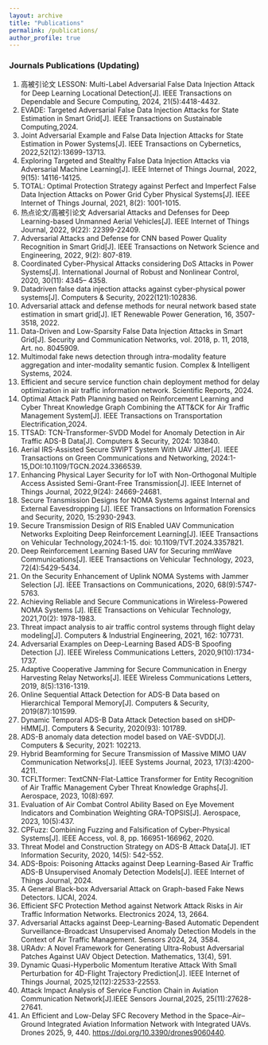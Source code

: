```yaml
---
layout: archive
title: "Publications"
permalink: /publications/
author_profile: true
---
```




### Journals Publications  (Updating)

1. 高被引论文 LESSON: Multi-Label Adversarial False Data Injection Attack for Deep Learning Locational Detection[J]. IEEE Transactions on Dependable and Secure Computing, 2024, 21(5):4418-4432.
2. EVADE: Targeted Adversarial False Data Injection Attacks for State Estimation in Smart Grid[J]. IEEE Transactions on Sustainable Computing,2024.
3. Joint Adversarial Example and False Data Injection Attacks for State Estimation in Power Systems[J]. IEEE Transactions on Cybernetics, 2022,52(12):13699-13713.
4. Exploring Targeted and Stealthy False Data Injection Attacks via Adversarial Machine Learning[J]. IEEE Internet of Things Journal, 2022, 9(15): 14116-14125.
5. TOTAL: Optimal Protection Strategy against Perfect and Imperfect False Data Injection Attacks on Power Grid Cyber Physical Systems[J]. IEEE Internet of Things Journal, 2021, 8(2): 1001-1015.
6. 热点论文/高被引论文 Adversarial Attacks and Defenses for Deep Learning-based Unmanned Aerial Vehicles[J]. IEEE Internet of Things Journal, 2022, 9(22): 22399-22409.
7. Adversarial Attacks and Defense for CNN based Power Quality Recognition in Smart Grid[J]. IEEE Transactions on Network Science and Engineering, 2022, 9(2): 807-819.
8. Coordinated Cyber-Physical Attacks considering DoS Attacks in Power Systems[J]. International Journal of Robust and Nonlinear Control, 2020, 30(11): 4345– 4358.
9. Datadriven false data injection attacks against cyber-physical power systems[J]. Computers & Security, 2022(121):102836.
10. Adversarial attack and defense methods for neural network based state estimation in smart grid[J]. IET Renewable Power Generation, 16, 3507-3518, 2022.
11. Data-Driven and Low-Sparsity False Data Injection Attacks in Smart Grid[J]. Security and Communication Networks, vol. 2018, p. 11, 2018, Art. no. 8045909.
12. Multimodal fake news detection through intra-modality feature aggregation and inter-modality semantic fusion. Complex & Intelligent Systems, 2024.
13. Efficient and secure service function chain deployment method for delay optimization in air traffic information network. Scientific Reports, 2024.
14. Optimal Attack Path Planning based on Reinforcement Learning and Cyber Threat Knowledge Graph Combining the ATT&CK for Air Traffic Management System[J]. IEEE Transactions on Transportation Electrification,2024.
15. TTSAD: TCN-Transformer-SVDD Model for Anomaly Detection in Air Traffic ADS-B Data[J]. Computers & Security, 2024: 103840.
16. Aerial IRS-Assisted Secure SWIPT System With UAV Jitter[J]. IEEE Transactions on Green Communications and Networking, 2024:1-15,DOI:10.1109/TGCN.2024.3366539.
17. Enhancing Physical Layer Security for IoT with Non-Orthogonal Multiple Access Assisted Semi-Grant-Free Transmission[J]. IEEE Internet of Things Journal, 2022,9(24): 24669-24681.
18. Secure Transmission Designs for NOMA Systems against Internal and External Eavesdropping [J]. IEEE Transactions on Information Forensics and Security, 2020, 15:2930-2943.
19. Secure Transmission Design of RIS Enabled UAV Communication Networks Exploiting Deep Reinforcement Learning[J]. IEEE Transactions on Vehicular Technology,2024:1-15. doi: 10.1109/TVT.2024.3357821.
20. Deep Reinforcement Learning Based UAV for Securing mmWave Communications[J]. IEEE Transactions on Vehicular Technology, 2023, 72(4):5429-5434.
21. On the Security Enhancement of Uplink NOMA Systems with Jammer Selection [J]. IEEE Transactions on Communications, 2020, 68(9):5747-5763.
22. Achieving Reliable and Secure Communications in Wireless-Powered NOMA Systems [J]. IEEE Transactions on Vehicular Technology, 2021,70(2): 1978-1983.
23. Threat impact analysis to air traffic control systems through flight delay modeling[J]. Computers & Industrial Engineering, 2021, 162: 107731.
24. Adversarial Examples on Deep-Learning Based ADS-B Spoofing Detection [J]. IEEE Wireless Communications Letters, 2020,9(10):1734-1737.
25. Adaptive Cooperative Jamming for Secure Communication in Energy Harvesting Relay Networks[J]. IEEE Wireless Communications Letters, 2019, 8(5):1316-1319.
26. Online Sequential Attack Detection for ADS-B Data based on Hierarchical Temporal Memory[J]. Computers & Security, 2019(87):101599.
27. Dynamic Temporal ADS-B Data Attack Detection based on sHDP-HMM[J]. Computers & Security, 2020(93): 101789.
28. ADS-B anomaly data detection model based on VAE-SVDD[J]. Computers & Security, 2021: 102213.
29. Hybrid Beamforming for Secure Transmission of Massive MIMO UAV Communication Networks[J]. IEEE Systems Journal, 2023, 17(3):4200-4211.
30. TCFLTformer: TextCNN-Flat-Lattice Transformer for Entity Recognition of Air Traffic Management Cyber Threat Knowledge Graphs[J]. Aerospace, 2023, 10(8):697.
31. Evaluation of Air Combat Control Ability Based on Eye Movement Indicators and Combination Weighting GRA-TOPSIS[J]. Aerospace, 2023, 10(5):437.
32. CPFuzz: Combining Fuzzing and Falsification of Cyber-Physical Systems[J]. IEEE Access, vol. 8, pp. 166951-166962, 2020.
33. Threat Model and Construction Strategy on ADS-B Attack Data[J]. IET Information Security, 2020, 14(5): 542-552.
34. ADS-Bpois: Poisoning Attacks against Deep Learning-Based Air Traffic ADS-B Unsupervised Anomaly Detection Models[J]. IEEE Internet of Things Journal, 2024.
35. A General Black-box Adversarial Attack on Graph-based Fake News Detectors. IJCAI, 2024.
36. Efficient SFC Protection Method against Network Attack Risks in Air Traffic Information Networks. Electronics 2024, 13, 2664.
37. Adversarial Attacks against Deep-Learning-Based Automatic Dependent Surveillance-Broadcast Unsupervised Anomaly Detection Models in the Context of Air Traffic Management. Sensors 2024, 24, 3584.
38. URAdv: A Novel Framework for Generating Ultra-Robust Adversarial Patches Against UAV Object Detection. Mathematics, 13(4), 591.
39. Dynamic Quasi-Hyperbolic Momentum Iterative Attack With Small Perturbation for 4D-Flight Trajectory Prediction[J]. IEEE Internet of Things Journal, 2025,12(12):22533-22553.
40. Attack Impact Analysis of Service Function Chain in Aviation Communication Network[J].IEEE Sensors Journal,2025, 25(11):27628-27641.
41. An Efficient and Low-Delay SFC Recovery Method in the Space–Air–Ground Integrated Aviation Information Network with Integrated UAVs. Drones 2025, 9, 440. https://doi.org/10.3390/drones9060440.
